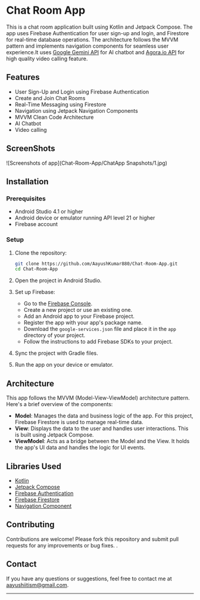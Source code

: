 # Chat Room App

This is a chat room application built using Kotlin and Jetpack Compose. The app uses Firebase Authentication for user sign-up and login, and Firestore for real-time database operations. The architecture follows the MVVM pattern and implements navigation components for seamless user experience.It uses [Google Gemini API](https://ai.google.dev/gemini-api) for AI chatbot and [Agora.io API](https://www.agora.io/en/) for high quality video calling feature.

## Features

- User Sign-Up and Login using Firebase Authentication
- Create and Join Chat Rooms 
- Real-Time Messaging using Firestore
- Navigation using Jetpack Navigation Components
- MVVM Clean Code Architecture
- AI Chatbot
- Video calling

## ScreenShots

![Screenshots of app](Chat-Room-App/ChatApp Snapshots/1.jpg)

## Installation

### Prerequisites

- Android Studio 4.1 or higher
- Android device or emulator running API level 21 or higher
- Firebase account

### Setup

1. Clone the repository:
    ```sh
    git clone https://github.com/AayushKumar880/Chat-Room-App.git
    cd Chat-Room-App
    ```

2. Open the project in Android Studio.

3. Set up Firebase:
    - Go to the [Firebase Console](https://console.firebase.google.com/).
    - Create a new project or use an existing one.
    - Add an Android app to your Firebase project.
    - Register the app with your app's package name.
    - Download the `google-services.json` file and place it in the `app` directory of your project.
    - Follow the instructions to add Firebase SDKs to your project.

4. Sync the project with Gradle files.

5. Run the app on your device or emulator.

## Architecture

This app follows the MVVM (Model-View-ViewModel) architecture pattern. Here's a brief overview of the components:

- **Model**: Manages the data and business logic of the app. For this project, Firebase Firestore is used to manage real-time data.
- **View**: Displays the data to the user and handles user interactions. This is built using Jetpack Compose.
- **ViewModel**: Acts as a bridge between the Model and the View. It holds the app's UI data and handles the logic for UI events.

## Libraries Used

- [Kotlin](https://kotlinlang.org/)
- [Jetpack Compose](https://developer.android.com/jetpack/compose)
- [Firebase Authentication](https://firebase.google.com/docs/auth)
- [Firebase Firestore](https://firebase.google.com/docs/firestore)
- [Navigation Component](https://developer.android.com/guide/navigation)

## Contributing

Contributions are welcome! Please fork this repository and submit pull requests for any improvements or bug fixes.
.

## Contact

If you have any questions or suggestions, feel free to contact me at aayushiitism@gmail.com.

---

